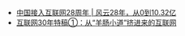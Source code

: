 
- [中国接入互联网28周年 | 风云28年，从0到10.32亿](https://www.fuxiinstitution.org.cn/internetbasic_569231544120643584)
- [互联网30年特稿①：从“羊肠小道”挤进来的互联网](https://finance.sina.cn/chanjing/gdxw/2024-03-29/detail-inapyieu4635699.d.html?from=wap)